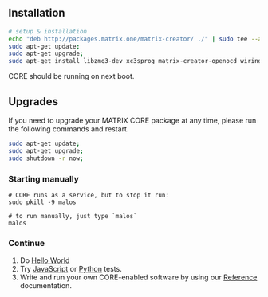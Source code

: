 ## Installation
```bash
# setup & installation
echo "deb http://packages.matrix.one/matrix-creator/ ./" | sudo tee --append /etc/apt/sources.list;
sudo apt-get update;
sudo apt-get upgrade;
sudo apt-get install libzmq3-dev xc3sprog matrix-creator-openocd wiringpi cmake g++ git matrix-creator-init matrix-creator-malos;
```

CORE should be running on next boot.

## Upgrades
If you need to upgrade your MATRIX CORE package at any time, please run the following commands and restart.
```bash
sudo apt-get update;
sudo apt-get upgrade;
sudo shutdown -r now;
```


### Starting manually
```
# CORE runs as a service, but to stop it run:
sudo pkill -9 malos

# to run manually, just type `malos`
malos
```

### Continue
1. Do [Hello World](./hello-world.md)
1. Try [JavaScript](../examples/jstests.md) or [Python](../examples/pytests.md) tests.
1. Write and run your own CORE-enabled software by using our [Reference](../reference/index.md) documentation.
